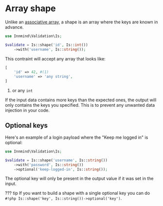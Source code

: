 # Array shape

Unlike an [associative array](associative-arrays.md), a shape is an array where the keys are known in advance.

```php
use Innmind\Validation\Is;

$validate = Is::shape('id', Is::int())
    ->with('username', Is::string());
```

This contraint will accept any array that looks like:

```php
[
    'id' => 42, #(1)
    'username' => 'any string',
]
```

1. or any `int`

If the input data contains more keys than the expected ones, the output will only contains the keys you specified. This is to prevent any unwanted data injection in your code.

## Optional keys

Here's an example of a login payload where the "Keep me logged in" is optional:

```php
use Innmind\Validation\Is;

$validate = Is::shape('username', Is::string())
    ->with('password', Is::string())
    ->optional('keep-logged-in', Is::string());
```

The optional key will only be present in the output value if it was set in the input.

??? tip
    If you want to build a shape with a single optional key you can do `#!php Is::shape('key', Is::string())->optional('key')`.
